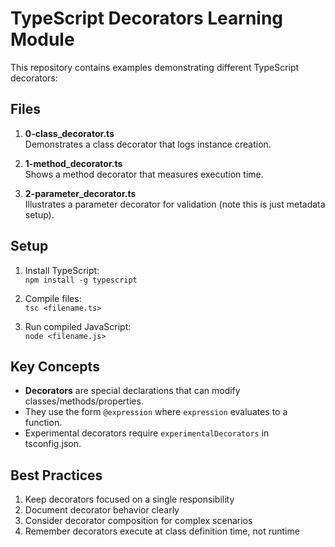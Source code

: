 # TypeScript Decorators Learning Module

This repository contains examples demonstrating different TypeScript decorators:

## Files

1. **0-class_decorator.ts**  
   Demonstrates a class decorator that logs instance creation.

2. **1-method_decorator.ts**  
   Shows a method decorator that measures execution time.

3. **2-parameter_decorator.ts**  
   Illustrates a parameter decorator for validation (note this is just metadata setup).

## Setup

1. Install TypeScript:  
   `npm install -g typescript`

2. Compile files:  
   `tsc <filename.ts>`

3. Run compiled JavaScript:  
   `node <filename.js>`

## Key Concepts

- **Decorators** are special declarations that can modify classes/methods/properties.
- They use the form `@expression` where `expression` evaluates to a function.
- Experimental decorators require `experimentalDecorators` in tsconfig.json.

## Best Practices

1. Keep decorators focused on a single responsibility
2. Document decorator behavior clearly
3. Consider decorator composition for complex scenarios
4. Remember decorators execute at class definition time, not runtime
